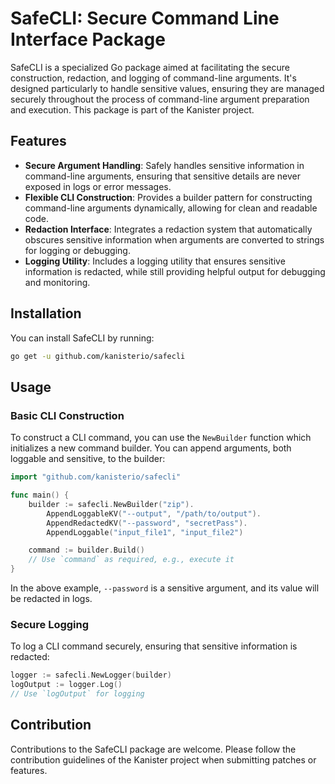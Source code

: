 # SafeCLI: Secure Command Line Interface Package

SafeCLI is a specialized Go package aimed at facilitating the secure construction, redaction, and logging of command-line arguments. It's designed particularly to handle sensitive values, ensuring they are managed securely throughout the process of command-line argument preparation and execution. This package is part of the Kanister project.

## Features

- **Secure Argument Handling**: Safely handles sensitive information in command-line arguments, ensuring that sensitive details are never exposed in logs or error messages.
- **Flexible CLI Construction**: Provides a builder pattern for constructing command-line arguments dynamically, allowing for clean and readable code.
- **Redaction Interface**: Integrates a redaction system that automatically obscures sensitive information when arguments are converted to strings for logging or debugging.
- **Logging Utility**: Includes a logging utility that ensures sensitive information is redacted, while still providing helpful output for debugging and monitoring.

## Installation

You can install SafeCLI by running:

```bash
go get -u github.com/kanisterio/safecli
```

## Usage

### Basic CLI Construction

To construct a CLI command, you can use the `NewBuilder` function which initializes a new command builder. You can append arguments, both loggable and sensitive, to the builder:

```go
import "github.com/kanisterio/safecli"

func main() {
    builder := safecli.NewBuilder("zip").
        AppendLoggableKV("--output", "/path/to/output").
        AppendRedactedKV("--password", "secretPass").
        AppendLoggable("input_file1", "input_file2")

    command := builder.Build()
    // Use `command` as required, e.g., execute it
}
```

In the above example, `--password` is a sensitive argument, and its value will be redacted in logs.

### Secure Logging

To log a CLI command securely, ensuring that sensitive information is redacted:

```go
logger := safecli.NewLogger(builder)
logOutput := logger.Log()
// Use `logOutput` for logging
```

## Contribution

Contributions to the SafeCLI package are welcome. Please follow the contribution guidelines of the Kanister project when submitting patches or features.
